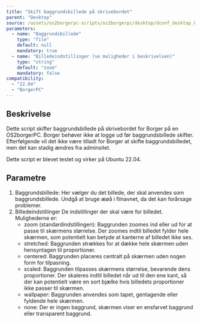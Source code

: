 ```yaml
---
title: "Skift baggrundsbillede på skrivebordet"
parent: "Desktop"
source: /assets/os2borgerpc-scripts/os2borgerpc/desktop/dconf_desktop_background.sh
parameters:
  - name: "Baggrundsbillede"
    type: "file"
    default: null
    mandatory: true
  - name: "Billedeindstillinger (se muligheder i beskrivelsen)"
    type: "string"
    default: "zoom"
    mandatory: false
compatibility:  
  - "22.04"
  - "BorgerPC"
---
```


## Beskrivelse
Dette script skifter baggrundsbillede på skrivebordet for Borger på en OS2borgerPC.
Borger behøver ikke at logge ud før baggrundsbillede skifter.
Efterfølgende vil det ikke være tilladt for Borger at skifte baggrundsbilledet, men det kan stadig ændres fra adminsitet.

Dette script er blevet testet og virker på Ubuntu 22.04.

## Parametre
  
  1. Baggrundsbillede:
      Her vælger du det billede, der skal anvendes som baggrundsbillede.
      Undgå at bruge æøå i filnavnet, da det kan forårsage problemer.
  2. Billedeindstillinger
      De indstillinger der skal være for billedet. Mulighederne er:
      - zoom (standardindstillingen): Baggrunden zoomes ind eller ud for at passe til skærmens størrelse. Der zoomes indtil billedet fylder hele skærmen, som potentielt kan betyde at kanterne af billedet ikke ses.
      - stretched: Baggrunden strækkes for at dække hele skærmen uden hensyntagen til proportioner.
      - centered: Baggrunden placeres centralt på skærmen uden nogen form for tilpasning.
      - scaled: Baggrunden tilpasses skærmens størrelse, bevarende dens proportioner. Der skaleres indtil billedet når ud til den ene kant, så der kan potentielt være en sort bjælke hvis billedets proportioner ikke passer til skærmen.
      - wallpaper: Baggrunden anvendes som tapet, gentagende eller fyldende hele skærmen.
      - none: Der er ingen baggrund, skærmen viser en ensfarvet baggrund eller transparent baggrund.

